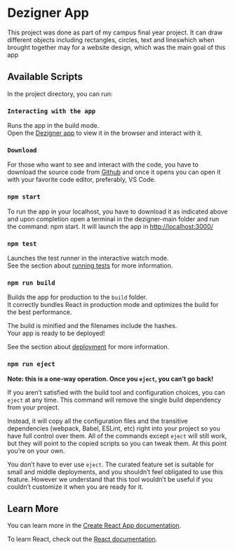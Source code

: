 # Dezigner App

This project was done as part of my campus final year project. It can draw different objects including rectangles, circles, text and lineswhich when brought together may for a website design, which was the main goal of this app

## Available Scripts

In the project directory, you can run:

### `Interacting with the app`

Runs the app in the build mode.\
Open the [Dezigner app](https://ollaymkenya.github.io/dezigner/) to view it in the browser and interact with it.

### `Download`

For those who want to see and interact with the code, you have to download the source code from [Github](https://github.com/ollaymkenya/dezigner/) and once it opens you can open it with your favorite code editor, preferably, VS Code.

### `npm start`

To run the app in your localhost, you have to download it as indicated above and upon completion open a terminal in the dezigner-main folder and run the command: npm start. It will launch the app in [http://localhost:3000/](http://localhost:3000/)

### `npm test`

Launches the test runner in the interactive watch mode.\
See the section about [running tests](https://facebook.github.io/create-react-app/docs/running-tests) for more information.

### `npm run build`

Builds the app for production to the `build` folder.\
It correctly bundles React in production mode and optimizes the build for the best performance.

The build is minified and the filenames include the hashes.\
Your app is ready to be deployed!

See the section about [deployment](https://facebook.github.io/create-react-app/docs/deployment) for more information.

### `npm run eject`

**Note: this is a one-way operation. Once you `eject`, you can’t go back!**

If you aren’t satisfied with the build tool and configuration choices, you can `eject` at any time. This command will remove the single build dependency from your project.

Instead, it will copy all the configuration files and the transitive dependencies (webpack, Babel, ESLint, etc) right into your project so you have full control over them. All of the commands except `eject` will still work, but they will point to the copied scripts so you can tweak them. At this point you’re on your own.

You don’t have to ever use `eject`. The curated feature set is suitable for small and middle deployments, and you shouldn’t feel obligated to use this feature. However we understand that this tool wouldn’t be useful if you couldn’t customize it when you are ready for it.

## Learn More

You can learn more in the [Create React App documentation](https://facebook.github.io/create-react-app/docs/getting-started).

To learn React, check out the [React documentation](https://reactjs.org/).
